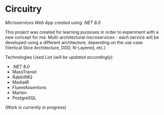 # Circuitry
*Microservices Web App created using .NET 8.0*

This project was created for learning purposes in order to experiment with a new concept for me: Multi-architectural microservices - each service will be developed using a different architecture, depending on the use case (Vertical Slice Architecture, DDD, N-Layered, etc.)

Technologies Used List (*will be updated accordingly*):
- .NET 8.0
- MassTransit
- RabbitMQ
- MediatR
- FluentAssertions
- Marten
- PostgreSQL

*(Work is currently in progress)*